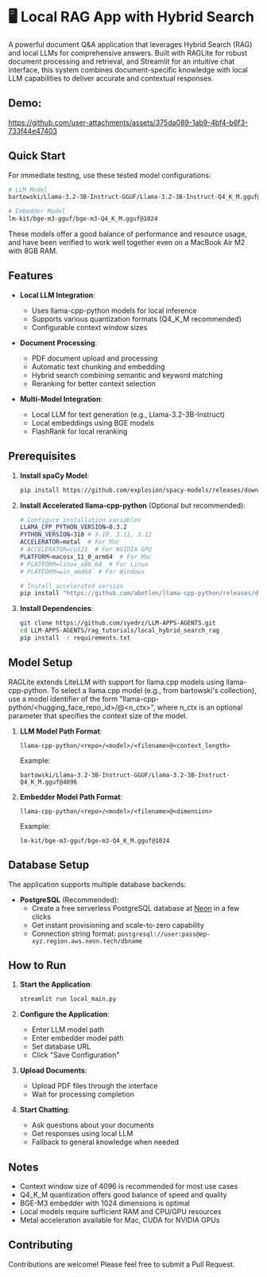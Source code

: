 # 🖥️ Local RAG App with Hybrid Search

A powerful document Q&A application that leverages Hybrid Search (RAG) and local LLMs for comprehensive answers. Built with RAGLite for robust document processing and retrieval, and Streamlit for an intuitive chat interface, this system combines document-specific knowledge with local LLM capabilities to deliver accurate and contextual responses.

## Demo:


https://github.com/user-attachments/assets/375da089-1ab9-4bf4-b6f3-733f44e47403


## Quick Start

For immediate testing, use these tested model configurations:
```bash
# LLM Model
bartowski/Llama-3.2-3B-Instruct-GGUF/Llama-3.2-3B-Instruct-Q4_K_M.gguf@4096

# Embedder Model
lm-kit/bge-m3-gguf/bge-m3-Q4_K_M.gguf@1024
```
These models offer a good balance of performance and resource usage, and have been verified to work well together even on a MacBook Air M2 with 8GB RAM.

## Features

- **Local LLM Integration**:
  - Uses llama-cpp-python models for local inference
  - Supports various quantization formats (Q4_K_M recommended)
  - Configurable context window sizes

- **Document Processing**:
  - PDF document upload and processing
  - Automatic text chunking and embedding
  - Hybrid search combining semantic and keyword matching
  - Reranking for better context selection

- **Multi-Model Integration**:
  - Local LLM for text generation (e.g., Llama-3.2-3B-Instruct)
  - Local embeddings using BGE models
  - FlashRank for local reranking

## Prerequisites

1. **Install spaCy Model**:
   ```bash
   pip install https://github.com/explosion/spacy-models/releases/download/xx_sent_ud_sm-3.7.0/xx_sent_ud_sm-3.7.0-py3-none-any.whl
   ```

2. **Install Accelerated llama-cpp-python** (Optional but recommended):
   ```bash
   # Configure installation variables
   LLAMA_CPP_PYTHON_VERSION=0.3.2
   PYTHON_VERSION=310 # 3.10, 3.11, 3.12
   ACCELERATOR=metal  # For Mac
   # ACCELERATOR=cu121  # For NVIDIA GPU
   PLATFORM=macosx_11_0_arm64  # For Mac
   # PLATFORM=linux_x86_64  # For Linux
   # PLATFORM=win_amd64  # For Windows

   # Install accelerated version
   pip install "https://github.com/abetlen/llama-cpp-python/releases/download/v$LLAMA_CPP_PYTHON_VERSION-$ACCELERATOR/llama_cpp_python-$LLAMA_CPP_PYTHON_VERSION-cp$PYTHON_VERSION-cp$PYTHON_VERSION-$PLATFORM.whl"
   ```

3. **Install Dependencies**:
   ```bash
   git clone https://github.com/syedrz/LLM-APPS-AGENTS.git
   cd LLM-APPS-AGENTS/rag_tutorials/local_hybrid_search_rag
   pip install -r requirements.txt
   ```

## Model Setup

RAGLite extends LiteLLM with support for llama.cpp models using llama-cpp-python. To select a llama.cpp model (e.g., from bartowski's collection), use a model identifier of the form "llama-cpp-python/<hugging_face_repo_id>/<filename>@<n_ctx>", where n_ctx is an optional parameter that specifies the context size of the model.

1. **LLM Model Path Format**:
   ```
   llama-cpp-python/<repo>/<model>/<filename>@<context_length>
   ```
   Example:
   ```
   bartowski/Llama-3.2-3B-Instruct-GGUF/Llama-3.2-3B-Instruct-Q4_K_M.gguf@4096
   ```

2. **Embedder Model Path Format**:
   ```
   llama-cpp-python/<repo>/<model>/<filename>@<dimension>
   ```
   Example:
   ```
   lm-kit/bge-m3-gguf/bge-m3-Q4_K_M.gguf@1024
   ```

## Database Setup

The application supports multiple database backends:

- **PostgreSQL** (Recommended):
  - Create a free serverless PostgreSQL database at [Neon](https://neon.tech) in a few clicks
  - Get instant provisioning and scale-to-zero capability
  - Connection string format: `postgresql://user:pass@ep-xyz.region.aws.neon.tech/dbname`


## How to Run

1. **Start the Application**:
   ```bash
   streamlit run local_main.py
   ```

2. **Configure the Application**:
   - Enter LLM model path
   - Enter embedder model path
   - Set database URL
   - Click "Save Configuration"

3. **Upload Documents**:
   - Upload PDF files through the interface
   - Wait for processing completion

4. **Start Chatting**:
   - Ask questions about your documents
   - Get responses using local LLM
   - Fallback to general knowledge when needed

## Notes

- Context window size of 4096 is recommended for most use cases
- Q4_K_M quantization offers good balance of speed and quality
- BGE-M3 embedder with 1024 dimensions is optimal
- Local models require sufficient RAM and CPU/GPU resources
- Metal acceleration available for Mac, CUDA for NVIDIA GPUs

## Contributing

Contributions are welcome! Please feel free to submit a Pull Request.
